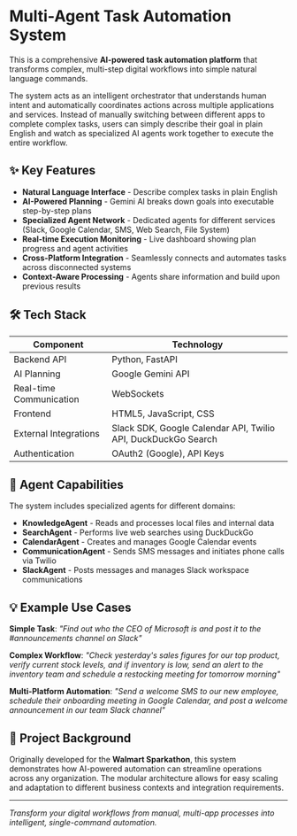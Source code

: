 # Multi-Agent Task Automation System

This is a comprehensive **AI-powered task automation platform** that transforms complex, multi-step digital workflows into simple natural language commands.

The system acts as an intelligent orchestrator that understands human intent and automatically coordinates actions across multiple applications and services. Instead of manually switching between different apps to complete complex tasks, users can simply describe their goal in plain English and watch as specialized AI agents work together to execute the entire workflow.

## ✨ Key Features

- **Natural Language Interface** - Describe complex tasks in plain English
- **AI-Powered Planning** - Gemini AI breaks down goals into executable step-by-step plans  
- **Specialized Agent Network** - Dedicated agents for different services (Slack, Google Calendar, SMS, Web Search, File System)
- **Real-time Execution Monitoring** - Live dashboard showing plan progress and agent activities
- **Cross-Platform Integration** - Seamlessly connects and automates tasks across disconnected systems
- **Context-Aware Processing** - Agents share information and build upon previous results

## 🛠 Tech Stack

| Component | Technology |
|-----------|------------|
| Backend API | Python, FastAPI |
| AI Planning | Google Gemini API |
| Real-time Communication | WebSockets |
| Frontend | HTML5, JavaScript, CSS |
| External Integrations | Slack SDK, Google Calendar API, Twilio API, DuckDuckGo Search |
| Authentication | OAuth2 (Google), API Keys |

## 🤖 Agent Capabilities

The system includes specialized agents for different domains:

- **KnowledgeAgent** - Reads and processes local files and internal data
- **SearchAgent** - Performs live web searches using DuckDuckGo
- **CalendarAgent** - Creates and manages Google Calendar events
- **CommunicationAgent** - Sends SMS messages and initiates phone calls via Twilio
- **SlackAgent** - Posts messages and manages Slack workspace communications

## 💡 Example Use Cases

**Simple Task**: *"Find out who the CEO of Microsoft is and post it to the #announcements channel on Slack"*

**Complex Workflow**: *"Check yesterday's sales figures for our top product, verify current stock levels, and if inventory is low, send an alert to the inventory team and schedule a restocking meeting for tomorrow morning"*

**Multi-Platform Automation**: *"Send a welcome SMS to our new employee, schedule their onboarding meeting in Google Calendar, and post a welcome announcement in our team Slack channel"*

## 🎯 Project Background

Originally developed for the **Walmart Sparkathon**, this system demonstrates how AI-powered automation can streamline operations across any organization. The modular architecture allows for easy scaling and adaptation to different business contexts and integration requirements.

---

*Transform your digital workflows from manual, multi-app processes into intelligent, single-command automation.*
